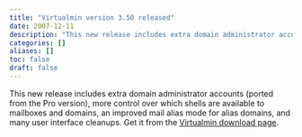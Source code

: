 ```yaml
---
title: "Virtualmin version 3.50 released"
date: 2007-12-11
description: "This new release includes extra domain administrator accounts (ported from the Pro version), more..."
categories: []
aliases: []
toc: false
draft: false
---
```

This new release includes extra domain administrator accounts (ported from the Pro version), more control over which shells are available to mailboxes and domains, an improved mail alias mode for alias domains, and many user interface cleanups. Get it from the [Virtualmin download page][1].

  [1]: /vdownload.html
